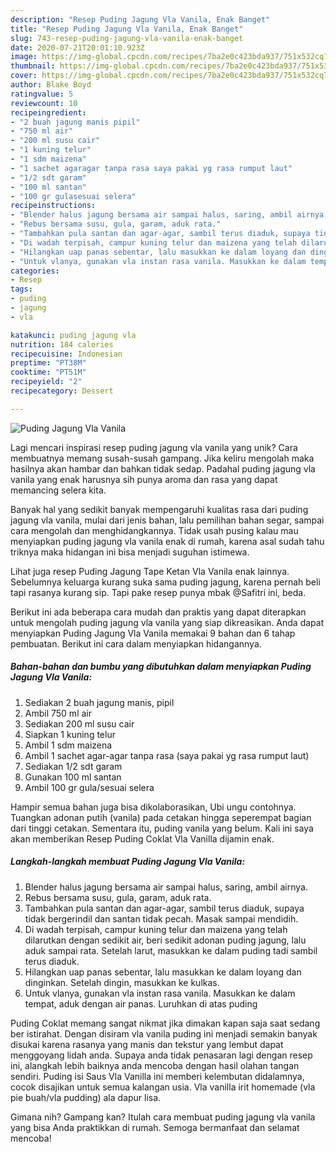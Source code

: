 ```yaml
---
description: "Resep Puding Jagung Vla Vanila, Enak Banget"
title: "Resep Puding Jagung Vla Vanila, Enak Banget"
slug: 743-resep-puding-jagung-vla-vanila-enak-banget
date: 2020-07-21T20:01:10.923Z
image: https://img-global.cpcdn.com/recipes/7ba2e0c423bda937/751x532cq70/puding-jagung-vla-vanila-foto-resep-utama.jpg
thumbnail: https://img-global.cpcdn.com/recipes/7ba2e0c423bda937/751x532cq70/puding-jagung-vla-vanila-foto-resep-utama.jpg
cover: https://img-global.cpcdn.com/recipes/7ba2e0c423bda937/751x532cq70/puding-jagung-vla-vanila-foto-resep-utama.jpg
author: Blake Boyd
ratingvalue: 5
reviewcount: 10
recipeingredient:
- "2 buah jagung manis pipil"
- "750 ml air"
- "200 ml susu cair"
- "1 kuning telur"
- "1 sdm maizena"
- "1 sachet agaragar tanpa rasa saya pakai yg rasa rumput laut"
- "1/2 sdt garam"
- "100 ml santan"
- "100 gr gulasesuai selera"
recipeinstructions:
- "Blender halus jagung bersama air sampai halus, saring, ambil airnya."
- "Rebus bersama susu, gula, garam, aduk rata."
- "Tambahkan pula santan dan agar-agar, sambil terus diaduk, supaya tidak bergerindil dan santan tidak pecah. Masak sampai mendidih."
- "Di wadah terpisah, campur kuning telur dan maizena yang telah dilarutkan dengan sedikit air, beri sedikit adonan puding jagung, lalu aduk sampai rata. Setelah larut, masukkan ke dalam puding tadi sambil terus diaduk."
- "Hilangkan uap panas sebentar, lalu masukkan ke dalam loyang dan dinginkan. Setelah dingin, masukkan ke kulkas."
- "Untuk vlanya, gunakan vla instan rasa vanila. Masukkan ke dalam tempat, aduk dengan air panas. Luruhkan di atas puding"
categories:
- Resep
tags:
- puding
- jagung
- vla

katakunci: puding jagung vla 
nutrition: 184 calories
recipecuisine: Indonesian
preptime: "PT38M"
cooktime: "PT51M"
recipeyield: "2"
recipecategory: Dessert

---
```



![Puding Jagung Vla Vanila](https://img-global.cpcdn.com/recipes/7ba2e0c423bda937/751x532cq70/puding-jagung-vla-vanila-foto-resep-utama.jpg)

Lagi mencari inspirasi resep puding jagung vla vanila yang unik? Cara membuatnya memang susah-susah gampang. Jika keliru mengolah maka hasilnya akan hambar dan bahkan tidak sedap. Padahal puding jagung vla vanila yang enak harusnya sih punya aroma dan rasa yang dapat memancing selera kita.

Banyak hal yang sedikit banyak mempengaruhi kualitas rasa dari puding jagung vla vanila, mulai dari jenis bahan, lalu pemilihan bahan segar, sampai cara mengolah dan menghidangkannya. Tidak usah pusing kalau mau menyiapkan puding jagung vla vanila enak di rumah, karena asal sudah tahu triknya maka hidangan ini bisa menjadi suguhan istimewa.

Lihat juga resep Puding Jagung Tape Ketan Vla Vanila enak lainnya. Sebelumnya keluarga kurang suka sama puding jagung, karena pernah beli tapi rasanya kurang sip. Tapi pake resep punya mbak @Safitri ini, beda.


Berikut ini ada beberapa cara mudah dan praktis yang dapat diterapkan untuk mengolah puding jagung vla vanila yang siap dikreasikan. Anda dapat menyiapkan Puding Jagung Vla Vanila memakai 9 bahan dan 6 tahap pembuatan. Berikut ini cara dalam menyiapkan hidangannya.

<!--inarticleads1-->

##### Bahan-bahan dan bumbu yang dibutuhkan dalam menyiapkan Puding Jagung Vla Vanila:

1. Sediakan 2 buah jagung manis, pipil
1. Ambil 750 ml air
1. Sediakan 200 ml susu cair
1. Siapkan 1 kuning telur
1. Ambil 1 sdm maizena
1. Ambil 1 sachet agar-agar tanpa rasa (saya pakai yg rasa rumput laut)
1. Sediakan 1/2 sdt garam
1. Gunakan 100 ml santan
1. Ambil 100 gr gula/sesuai selera


Hampir semua bahan juga bisa dikolaborasikan, Ubi ungu contohnya. Tuangkan adonan putih (vanila) pada cetakan hingga seperempat bagian dari tinggi cetakan. Sementara itu, puding vanila yang belum. Kali ini saya akan memberikan Resep Puding Coklat Vla Vanilla dijamin enak. 

<!--inarticleads2-->

##### Langkah-langkah membuat Puding Jagung Vla Vanila:

1. Blender halus jagung bersama air sampai halus, saring, ambil airnya.
1. Rebus bersama susu, gula, garam, aduk rata.
1. Tambahkan pula santan dan agar-agar, sambil terus diaduk, supaya tidak bergerindil dan santan tidak pecah. Masak sampai mendidih.
1. Di wadah terpisah, campur kuning telur dan maizena yang telah dilarutkan dengan sedikit air, beri sedikit adonan puding jagung, lalu aduk sampai rata. Setelah larut, masukkan ke dalam puding tadi sambil terus diaduk.
1. Hilangkan uap panas sebentar, lalu masukkan ke dalam loyang dan dinginkan. Setelah dingin, masukkan ke kulkas.
1. Untuk vlanya, gunakan vla instan rasa vanila. Masukkan ke dalam tempat, aduk dengan air panas. Luruhkan di atas puding


Puding Coklat memang sangat nikmat jika dimakan kapan saja saat sedang ber istirahat. Dengan disiram vla vanila puding ini menjadi semakin banyak disukai karena rasanya yang manis dan tekstur yang lembut dapat menggoyang lidah anda. Supaya anda tidak penasaran lagi dengan resep ini, alangkah lebih baiknya anda mencoba dengan hasil olahan tangan sendiri. Puding isi Saus Vla Vanilla ini memberi kelembutan didalamnya, cocok disajikan untuk semua kalangan usia. Vla vanilla irit homemade (vla pie buah/vla pudding) ala dapur lisa. 

Gimana nih? Gampang kan? Itulah cara membuat puding jagung vla vanila yang bisa Anda praktikkan di rumah. Semoga bermanfaat dan selamat mencoba!
